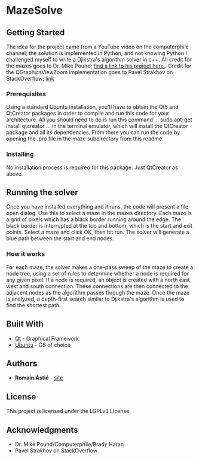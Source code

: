 # MazeSolve

## Getting Started

The idea for the project came from a YouTube video on the computerphile channel; the solution is implemented in Python, and not knowing Python I challenged myself to write a Djikstra's algorithm solver in c++. All credit for the mazes goes to Dr. Mike Pound; [find a link to his project here.](https://github.com/mikepound/mazesolving). Credit for the QGraphicsViewZoom implementation goes to Pavel Strakhov on StackOverflow; [link](https://stackoverflow.com/questions/19113532/qgraphicsview-zooming-in-and-out-under-mouse-position-using-mouse-wheel)


### Prerequisites

Using a standard Ubuntu installation, you'll have to obtain the Qt5 and QtCreator packages in order to compile and run this code for your architecture. All you should need to do is run this command
...
sudo apt-get install qtcreator
...
in the terminal emulator, which will install the QtCreator package and all its dependencies. From there you can run the code by opening the .pro file in the maze subdirectory from this readme.

### Installing

No installation process is required for this package. Just QtCreator as above.

## Running the solver

Once you have installed everything and it runs, the code will present a file open dialog. Use this to select a maze in the mazes directory. Each maze is a grid of pixels which has a black border running around the edge. The black border is interrupted at the top and bottom, which is the start and exit points. Select a maze and click OK, then hit run. The solver will generate a blue path between the start and end nodes.

### How it works
 For each maze, the solver makes a one-pass sweep of the maze to create a node tree, using a set of rules to determine whether a node is required for any given pixel. If a node is required, an object is created with a north east west and south connection. These connections are then connected to the adjacent nodes as the algorithm passes through the maze. Once the maze is analyzed, a depth-first search similar to Djikstra's algorithm is used to find the shortest path.

## Built With

* [Qt](http://www.qt.io) - Graphical Framework
* [Ubuntu](https://ubuntu.com/) - OS of choice

## Authors

* **Romain Astié** - [site](http://romain.astie.com)

## License

This project is licensed under the LGPLv3 License
## Acknowledgments

* Dr. Mike Pound/Computerphile/Brady Haran
* Pavel Strakhov on StackOverflow

